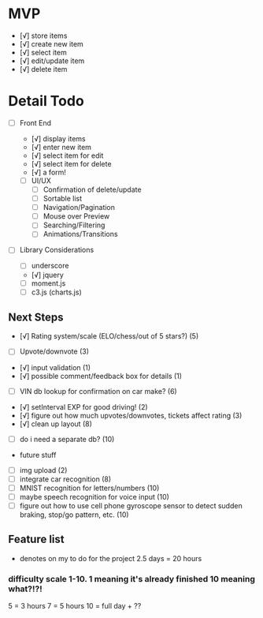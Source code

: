 # MVP
- [√] store items
 - [√] create new item
 - [√] select item
 - [√] edit/update item
 - [√] delete item


 # Detail Todo
 - [ ] Front End
   - [√] display items
   - [√] enter new item
   - [√] select item for edit
   - [√] select item for delete
   - [√] a form!

   - [ ] UI/UX
     - [ ] Confirmation of delete/update
     - [ ] Sortable list
     - [ ] Navigation/Pagination
     - [ ] Mouse over Preview
     - [ ] Searching/Filtering
     - [ ] Animations/Transitions

  - [ ] Library Considerations
    - [ ] underscore
    - [√] jquery
    - [ ] moment.js
    - [ ] c3.js (charts.js)

 ## Next Steps

- [√] Rating system/scale (ELO/chess/out of 5 stars?) (5)
- [ ] Upvote/downvote (3)
- [√] input validation (1)
- [√] possible comment/feedback box for details (1)
- [ ] VIN db lookup for confirmation on car make? (6)
- [√] setInterval EXP for good driving! (2)
- [√] figure out how much upvotes/downvotes, tickets affect rating (3)
- [√] clean up layout (8)
- [ ] do i need a separate db? (10)

 - future stuff
  - [ ] img upload (2)
  - [ ] integrate car recognition (8)
  - [ ] MNIST recognition for letters/numbers (10)
  - [ ] maybe speech recognition for voice input (10)
  - [ ] figure out how to use cell phone gyroscope sensor to detect sudden braking, stop/go pattern, etc. (10)
  
  ## Feature list
  * denotes on my to do for the project
  2.5 days = 20 hours

  ### difficulty scale 1-10. 1 meaning it's already finished 10 meaning what?!?!

  5 = 3 hours
  7 = 5 hours
  10 = full day + ??
